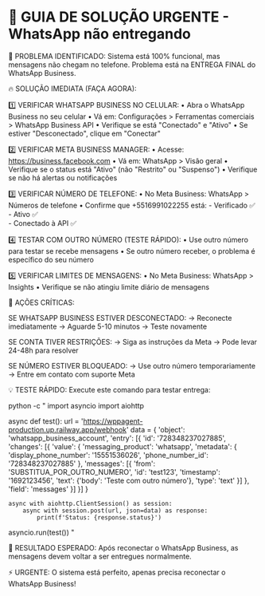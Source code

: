 📱 GUIA DE SOLUÇÃO URGENTE - WhatsApp não entregando
=====================================================

🎯 PROBLEMA IDENTIFICADO:
Sistema está 100% funcional, mas mensagens não chegam no telefone.
Problema está na ENTREGA FINAL do WhatsApp Business.

🔥 SOLUÇÃO IMEDIATA (FAÇA AGORA):

1️⃣ VERIFICAR WHATSAPP BUSINESS NO CELULAR:
   • Abra o WhatsApp Business no seu celular
   • Vá em: Configurações > Ferramentas comerciais > WhatsApp Business API
   • Verifique se está "Conectado" e "Ativo"
   • Se estiver "Desconectado", clique em "Conectar"

2️⃣ VERIFICAR META BUSINESS MANAGER:
   • Acesse: https://business.facebook.com
   • Vá em: WhatsApp > Visão geral
   • Verifique se o status está "Ativo" (não "Restrito" ou "Suspenso")
   • Verifique se não há alertas ou notificações

3️⃣ VERIFICAR NÚMERO DE TELEFONE:
   • No Meta Business: WhatsApp > Números de telefone
   • Confirme que +5516991022255 está:
     - Verificado ✅
     - Ativo ✅  
     - Conectado à API ✅

4️⃣ TESTAR COM OUTRO NÚMERO (TESTE RÁPIDO):
   • Use outro número para testar se recebe mensagens
   • Se outro número receber, o problema é específico do seu número

5️⃣ VERIFICAR LIMITES DE MENSAGENS:
   • No Meta Business: WhatsApp > Insights
   • Verifique se não atingiu limite diário de mensagens

🚨 AÇÕES CRÍTICAS:

SE WHATSAPP BUSINESS ESTIVER DESCONECTADO:
   → Reconecte imediatamente
   → Aguarde 5-10 minutos
   → Teste novamente

SE CONTA TIVER RESTRIÇÕES:
   → Siga as instruções da Meta
   → Pode levar 24-48h para resolver

SE NÚMERO ESTIVER BLOQUEADO:
   → Use outro número temporariamente
   → Entre em contato com suporte Meta

💡 TESTE RÁPIDO:
Execute este comando para testar entrega:

python -c "
import asyncio
import aiohttp

async def test():
    url = 'https://wppagent-production.up.railway.app/webhook'
    data = {
        'object': 'whatsapp_business_account',
        'entry': [{
            'id': '728348237027885',
            'changes': [{
                'value': {
                    'messaging_product': 'whatsapp',
                    'metadata': {
                        'display_phone_number': '15551536026',
                        'phone_number_id': '728348237027885'
                    },
                    'messages': [{
                        'from': 'SUBSTITUA_POR_OUTRO_NUMERO',
                        'id': 'test123',
                        'timestamp': '1692123456',
                        'text': {'body': 'Teste com outro número'},
                        'type': 'text'
                    }]
                },
                'field': 'messages'
            }]
        }]
    }
    
    async with aiohttp.ClientSession() as session:
        async with session.post(url, json=data) as response:
            print(f'Status: {response.status}')

asyncio.run(test())
"

🎯 RESULTADO ESPERADO:
Após reconectar o WhatsApp Business, as mensagens devem voltar a ser entregues normalmente.

⚡ URGENTE: O sistema está perfeito, apenas precisa reconectar o WhatsApp Business!
